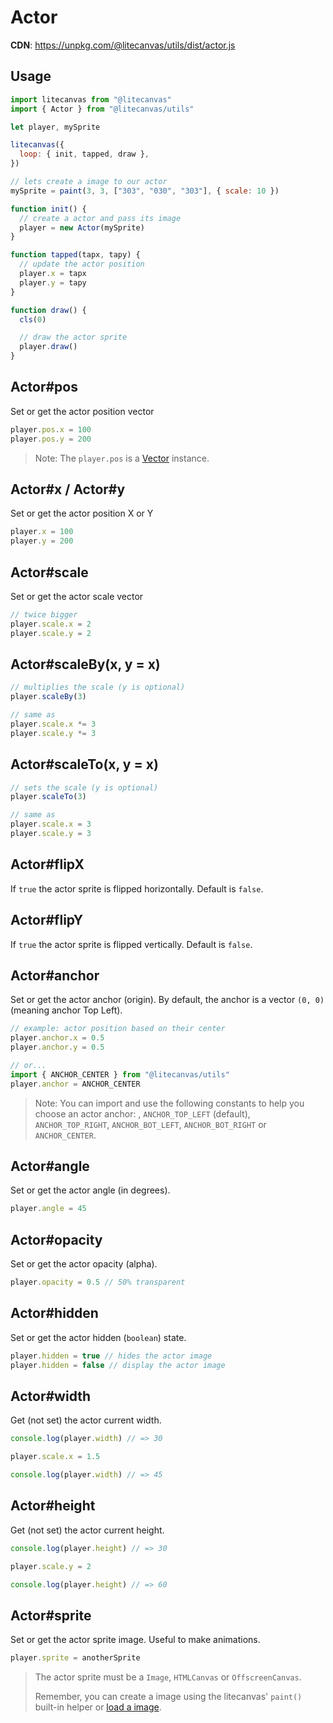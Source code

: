 # Actor

**CDN**: https://unpkg.com/@litecanvas/utils/dist/actor.js

## Usage

```js
import litecanvas from "@litecanvas"
import { Actor } from "@litecanvas/utils"

let player, mySprite

litecanvas({
  loop: { init, tapped, draw },
})

// lets create a image to our actor
mySprite = paint(3, 3, ["303", "030", "303"], { scale: 10 })

function init() {
  // create a actor and pass its image
  player = new Actor(mySprite)
}

function tapped(tapx, tapy) {
  // update the actor position
  player.x = tapx
  player.y = tapy
}

function draw() {
  cls(0)

  // draw the actor sprite
  player.draw()
}
```

## Actor#pos

Set or get the actor position vector

```js
player.pos.x = 100
player.pos.y = 200
```

> Note:
> The `player.pos` is a [Vector](https://github.com/litecanvas/utils/blob/main/src/vector/README.md) instance.

## Actor#x / Actor#y

Set or get the actor position X or Y

```js
player.x = 100
player.y = 200
```

## Actor#scale

Set or get the actor scale vector

```js
// twice bigger
player.scale.x = 2
player.scale.y = 2
```

## Actor#scaleBy(x, y = x)

```js
// multiplies the scale (y is optional)
player.scaleBy(3)

// same as
player.scale.x *= 3
player.scale.y *= 3
```

## Actor#scaleTo(x, y = x)

```js
// sets the scale (y is optional)
player.scaleTo(3)

// same as
player.scale.x = 3
player.scale.y = 3
```

## Actor#flipX

If `true` the actor sprite is flipped horizontally. Default is `false`.

## Actor#flipY

If `true` the actor sprite is flipped vertically. Default is `false`.

## Actor#anchor

Set or get the actor anchor (origin). By default, the anchor is a vector `(0, 0)` (meaning anchor Top Left).

```js
// example: actor position based on their center
player.anchor.x = 0.5
player.anchor.y = 0.5

// or...
import { ANCHOR_CENTER } from "@litecanvas/utils"
player.anchor = ANCHOR_CENTER
```

> Note:
> You can import and use the following constants to help you choose an actor anchor: , `ANCHOR_TOP_LEFT` (default), `ANCHOR_TOP_RIGHT`, `ANCHOR_BOT_LEFT`, `ANCHOR_BOT_RIGHT` or `ANCHOR_CENTER`.

## Actor#angle

Set or get the actor angle (in degrees).

```js
player.angle = 45
```

## Actor#opacity

Set or get the actor opacity (alpha).

```js
player.opacity = 0.5 // 50% transparent
```

## Actor#hidden

Set or get the actor hidden (`boolean`) state.

```js
player.hidden = true // hides the actor image
player.hidden = false // display the actor image
```

## Actor#width

Get (not set) the actor current width.

```js
console.log(player.width) // => 30

player.scale.x = 1.5

console.log(player.width) // => 45
```

## Actor#height

Get (not set) the actor current height.

```js
console.log(player.height) // => 30

player.scale.y = 2

console.log(player.height) // => 60
```

## Actor#sprite

Set or get the actor sprite image. Useful to make animations.

```js
player.sprite = anotherSprite
```

> The actor sprite must be a `Image`, `HTMLCanvas` or `OffscreenCanvas`.
>
> Remember, you can create a image using the litecanvas' `paint()` built-in helper or [load a image](https://github.com/litecanvas/plugin-asset-loader?tab=readme-ov-file#loading-images).
